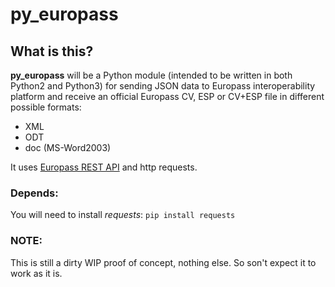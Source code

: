 # py_europass

## What is this?

**py_europass** will be a Python module (intended to be written in both Python2 and Python3) for sending JSON data to Europass interoperability platform and receive an official Europass CV, ESP or CV+ESP file in different possible formats:
- XML
- ODT
- doc (MS-Word2003)

It uses [Europass REST API](http://interop.europass.cedefop.europa.eu/web-services/rest-api-reference/) and http requests.

### Depends:
You will need to install *requests*:
`pip install requests`

### NOTE:
This is still a dirty WIP proof of concept, nothing else. So son't expect it to work as it is.
